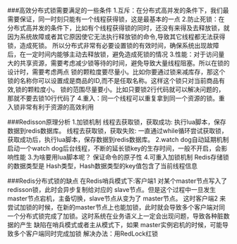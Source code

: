 [](https://www.yht7.com/news/2473)

###高效分布式锁需要满足的一些条件
    1.互斥：在分布式高并发的条件下，我们最需要保证，同一时刻只能有一个线程获得锁，这是最基本的一点
    2.防止死锁：在分布式高并发的条件下，比如有个线程获得锁的同时，还没有来得及去释放锁，就因为系统故障或者其它原因使它无法执行释放锁的命令,导致其它线程都无法获得锁，造成死锁。
              所以分布式非常有必要设置锁的有效时间，确保系统出现故障后，在一定时间内能够主动去释放锁，避免造成死锁的情况
    3.性能：对于访问量大的共享资源，需要考虑减少锁等待的时间，避免导致大量线程阻塞。所以在锁的设计时，需要考虑两点
            锁的颗粒度要尽量小。比如你要通过锁来减库存，那这个锁的名称你可以设置成是商品的ID,而不是任取名称。这样这个锁只对当前商品有效,锁的颗粒度小。
            锁的范围尽量要小。比如只要锁2行代码就可以解决问题的，那就不要去锁10行代码了
    4.重入：同一个线程可以重复拿到同一个资源的锁。重入锁非常有利于资源的高效利用
    
###Redisson原理分析
    1.加锁机制
        线程去获取锁，获取成功: 执行lua脚本，保存数据到redis数据库。
        线程去获取锁，获取失败: 一直通过while循环尝试获取锁，获取成功后，执行lua脚本，保存数据到redis数据库。
    2.watch dog自动延期机制
        启动一个watch dog后台线程，不断的延长锁key的生存时间，一般不开启，会影响性能
    3.为啥要用lua脚本呢？
        保证命令的原子性
    4.可重入加锁机制
        Redis存储锁的数据类型是 Hash类型，Hash数据类型的key值包含了当前线程信息

###Redis分布式锁的缺点
    在Redis哨兵模式下:客户端1 对某个master节点写入了redisson锁，此时会异步复制给对应的 slave节点。但是这个过程中一旦发生 master节点宕机，主备切换，slave节点从变为了 master节点。
    这时客户端2 来尝试加锁的时候，在新的master节点上也能加锁，此时就会导致多个客户端对同一个分布式锁完成了加锁。这时系统在业务语义上一定会出现问题，导致各种脏数据的产生
    缺陷在哨兵模式或者主从模式下，如果 master实例宕机的时候，可能导致多个客户端同时完成加锁
    解决办法：用RedLock红锁